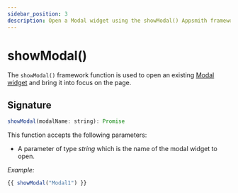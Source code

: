 ```yaml
---
sidebar_position: 3
description: Open a Modal widget using the showModal() Appsmith framework function.
---
```


# showModal()

The `showModal()` framework function is used to open an existing [Modal widget](/reference/widgets/modal) and bring it into focus on the page.

## Signature

```javascript
showModal(modalName: string): Promise
```

This function accepts the following parameters:
* A parameter of type _string_ which is the name of the modal widget to open.

_Example:_

```javascript
{{ showModal("Modal1") }}
```
